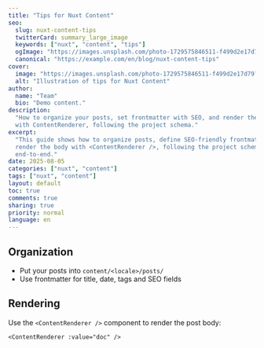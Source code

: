 ```yaml
---
title: "Tips for Nuxt Content"
seo:
  slug: nuxt-content-tips
  twitterCard: summary_large_image
  keywords: ["nuxt", "content", "tips"]
  ogImage: "https://images.unsplash.com/photo-1729575846511-f499d2e17d79?fm=jpg&q=60&w=3000&ixlib=rb-4.1.0&ixid=M3wxMjA3fDB8MHxzZWFyY2h8Mnx8YmFzaWMlMjBiYWNrZ3JvdW5kfGVufDB8fDB8fHww"
  canonical: "https://example.com/en/blog/nuxt-content-tips"
cover:
  image: "https://images.unsplash.com/photo-1729575846511-f499d2e17d79?fm=jpg&q=60&w=3000&ixlib=rb-4.1.0&ixid=M3wxMjA3fDB8MHxzZWFyY2h8Mnx8YmFzaWMlMjBiYWNrZ3JvdW5kfGVufDB8fDB8fHww"
  alt: "Illustration of tips for Nuxt Content"
author:
  name: "Team"
  bio: "Demo content."
description:
  "How to organize your posts, set frontmatter with SEO, and render the body
  with ContentRenderer, following the project schema."
excerpt:
  "This guide shows how to organize posts, define SEO-friendly frontmatter and
  render the body with <ContentRenderer />, following the project schema
  end-to-end."
date: 2025-08-05
categories: ["nuxt", "content"]
tags: ["nuxt", "content"]
layout: default
toc: true
comments: true
sharing: true
priority: normal
language: en
---
```


## Organization

- Put your posts into `content/<locale>/posts/`
- Use frontmatter for title, date, tags and SEO fields

## Rendering

Use the `<ContentRenderer />` component to render the post body:

```vue
<ContentRenderer :value="doc" />
```
